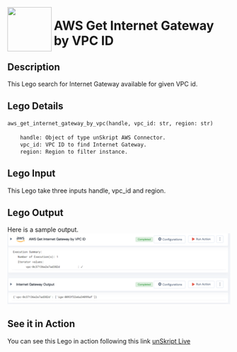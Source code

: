 [<img align="left" src="https://unskript.com/assets/favicon.png" width="100" height="100" style="padding-right: 5px">](https://unskript.com/assets/favicon.png) 
<h1>AWS Get Internet Gateway by VPC ID </h1>

## Description
This Lego search for Internet Gateway available for given VPC id.


## Lego Details

    aws_get_internet_gateway_by_vpc(handle, vpc_id: str, region: str)

        handle: Object of type unSkript AWS Connector.
        vpc_id: VPC ID to find Internet Gateway.
        region: Region to filter instance.

## Lego Input

This Lego take three inputs handle, vpc_id and region. 


## Lego Output
Here is a sample output.
<img src="./1.png">


## See it in Action

You can see this Lego in action following this link [unSkript Live](https://us.app.unskript.io)
